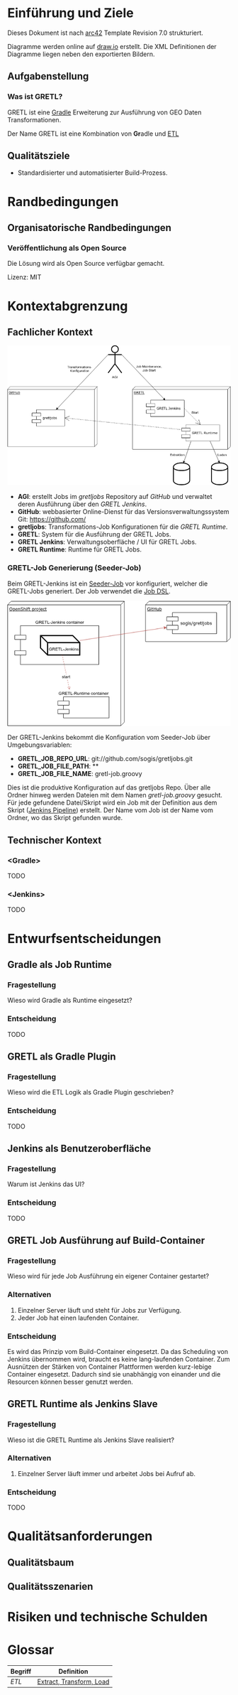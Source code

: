 Einführung und Ziele
====================

Dieses Dokument ist nach [arc42](http://www.arc42.de/) Template Revision 7.0 strukturiert.

Diagramme werden online auf [draw.io](https://www.draw.io/) erstellt.
Die XML Definitionen der Diagramme liegen neben den exportierten Bildern.

Aufgabenstellung
----------------

### Was ist GRETL?
GRETL ist eine [Gradle](https://gradle.org/) Erweiterung zur Ausführung von GEO Daten Transformationen.

Der Name GRETL ist eine Kombination von **Gr**adle und [ETL](https://de.wikipedia.org/wiki/ETL-Prozess)

Qualitätsziele
--------------
* Standardisierter und automatisierter Build-Prozess.

Randbedingungen
===============

Organisatorische Randbedingungen
--------------------------------

### Veröffentlichung als Open Source
Die Lösung wird als Open Source verfügbar gemacht.

Lizenz: MIT


Kontextabgrenzung
=================

Fachlicher Kontext
------------------

![Business context](images/BusinessContext.png)

* **AGI**: erstellt Jobs im *gretljobs* Repository auf *GitHub* und verwaltet deren Ausführung über den *GRETL Jenkins*.
* **GitHub**: webbasierter Online-Dienst für das Versionsverwaltungssystem Git: <https://github.com/>
* **gretljobs**: Transformations-Job Konfigurationen für die *GRETL Runtime*.
* **GRETL**: System für die Ausführung der GRETL Jobs.
* **GRETL Jenkins**: Verwaltungsoberfläche / UI für GRETL Jobs.
* **GRETL Runtime**: Runtime für GRETL Jobs.

### GRETL-Job Generierung (Seeder-Job)
Beim GRETL-Jenkins ist ein [Seeder-Job](https://github.com/sogis/openshift-jenkins/blob/master/configuration/jobs/administration/jobs/gretl-job-generator/config.xml)
vor konfiguriert, welcher die GRETL-Jobs generiert. Der Job verwendet die [Job DSL](https://wiki.jenkins.io/display/JENKINS/Job+DSL+Plugin).

![Jenkins_Seeder_Job](images/Jenkins_Seeder_Job.png)

Der GRETL-Jenkins bekommt die Konfiguration vom Seeder-Job über Umgebungsvariablen:
* **GRETL_JOB_REPO_URL**: git://github.com/sogis/gretljobs.git
* **GRETL_JOB_FILE_PATH**: **
* **GRETL_JOB_FILE_NAME**: gretl-job.groovy

Dies ist die produktive Konfiguration auf das gretljobs Repo.
Über alle Ordner hinweg werden Dateien mit dem Namen *gretl-job.groovy* gesucht.
Für jede gefundene Datei/Skript wird ein Job mit der Definition aus dem Skript ([Jenkins Pipeline](https://jenkins.io/doc/book/pipeline/)) erstellt.
Der Name vom Job ist der Name vom Ordner, wo das Skript gefunden wurde.

Technischer Kontext
-------------------

### &lt;Gradle&gt;
TODO

### &lt;Jenkins&gt;
TODO

Entwurfsentscheidungen
======================

Gradle als Job Runtime
----------------------

### Fragestellung
Wieso wird Gradle als Runtime eingesetzt?

### Entscheidung
TODO

GRETL als Gradle Plugin
-----------------------

### Fragestellung
Wieso wird die ETL Logik als Gradle Plugin geschrieben?

### Entscheidung
TODO

Jenkins als Benutzeroberfläche
------------------------------

### Fragestellung
Warum ist Jenkins das UI?

### Entscheidung
TODO

GRETL Job Ausführung auf Build-Container
----------------------------------------

### Fragestellung
Wieso wird für jede Job Ausführung ein eigener Container gestartet?

### Alternativen
1. Einzelner Server läuft und steht für Jobs zur Verfügung.
2. Jeder Job hat einen laufenden Container.

### Entscheidung
Es wird das Prinzip vom Build-Container eingesetzt.
Da das Scheduling von Jenkins übernommen wird, braucht es keine lang-laufenden Container.
Zum Ausnützen der Stärken von Container Plattformen werden kurz-lebige Container eingesetzt.
Dadurch sind sie unabhängig von einander und die Resourcen können besser genutzt werden.

GRETL Runtime als Jenkins Slave
-------------------------------

### Fragestellung
Wieso ist die GRETL Runtime als Jenkins Slave realisiert?

### Alternativen
1. Einzelner Server läuft immer und arbeitet Jobs bei Aufruf ab.

### Entscheidung
TODO

Qualitätsanforderungen
======================

Qualitätsbaum
-------------

Qualitätsszenarien
------------------

Risiken und technische Schulden
===============================

Glossar
=======

| Begriff | Definition |
| --- | --- |
| *ETL* | [Extract, Transform, Load](https://de.wikipedia.org/wiki/ETL-Prozess) |
